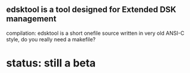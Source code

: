 
## edsktool is a tool designed for Extended DSK management

compilation: edsktool is a short onefile source written in very old ANSI-C style, do you really need a makefile?

# status: still a beta

